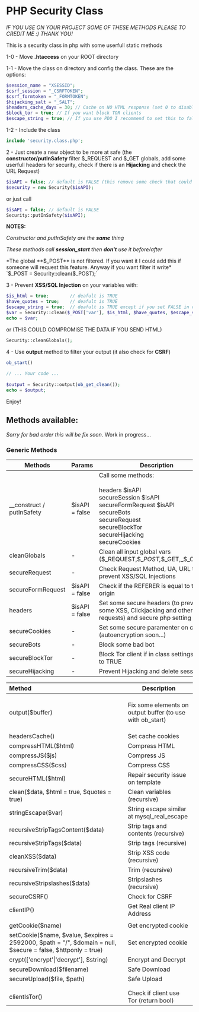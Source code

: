 # PHP Security Class
_IF YOU USE ON YOUR PROJECT SOME OF THESE METHODS PLEASE TO CREDIT ME :) THANK YOU!_

This is a security class in php with some userfull static methods





1-0 - Move **.htaccess** on your ROOT directory

1-1 - Move the class on directory and config the class. These are the options:

```php
$session_name = "XSESSID";
$csrf_session = "_CSRFTOKEN";
$csrf_formtoken = "_FORMTOKEN";
$hijacking_salt = "_SALT";
$headers_cache_days = 30; // Cache on NO HTML response (set 0 to disable)
$block_tor = true; // If you want block TOR clients
$escape_string = true; // If you use PDO I recommend to set this to false
```

1-2 - Include the class

```php
include 'security.class.php';
```





2 - Just create a new object to be more at safe (the **constructor/putInSafety** filter \$_REQUEST and \$_GET globals, add some userfull headers for security, check if there is an **Hijacking** and check the URL Request)

```php
$isAPI = false; // default is FALSE (this remove some check that could block API request)
$security = new Security($isAPI);
```

or just call

```php
$isAPI = false; // default is FALSE
Security::putInSafety($isAPI);
```



**NOTES:**

*Constructor and putInSafety are the **same** thing*

*These methods call **session_start** then **don't** use it before/after*

*The global **$_POST** is not filtered. If you want it I could add this if someone will request this feature. Anyway if you want filter it write* `$_POST = Security::clean($_POST);` 





3 - Prevent **XSS/SQL Injection** on your variables with:

```php
$is_html = true;        // deafult is TRUE
$have_quotes = true;    // deafult is TRUE
$escape_string = true;  // deafult is TRUE except if you set FALSE in class config
$var = Security::clean($_POST['var'], $is_html, $have_quotes, $escape_string);
echo = $var; 
```
or (THIS COULD COMPROMISE THE DATA IF YOU SEND HTML)
```php
Security::cleanGlobals();
```




4 - Use **output** method to filter your output (it also check for **CSRF**)

```php
ob_start()
    
// ... Your code ...
    
$output = Security::output(ob_get_clean());
echo = $output; 
```





Enjoy!





## Methods available:

*Sorry for bad order this will be fix soon*. Work in progress...

### Generic Methods

| Methods                   | Params         | Description                                                  |
| ------------------------- | -------------- | ------------------------------------------------------------ |
| __construct / putInSafety | $isAPI = false | Call some methods:<br /><br />headers \$isAPI<br />secureSession \$isAPI<br />secureFormRequest \$isAPI<br />secureBots<br />secureRequest<br />secureBlockTor<br />secureHijacking<br />secureCookies |
| cleanGlobals              | -              | Clean all input global vars (\$\_REQUEST,\$\__POST,_\$\_GET,_\$\_COOKIE) |
| secureRequest             | -              | Check Request Method, UA, URL to prevent XSS/SQL Injections  |
| secureFormRequest         | $isAPI = false | Check if the REFERER is equal to the origin                  |
| headers                   | $isAPI = false | Set some secure headers (to prevent some XSS, Clickjacking and others bad requests) and secure php setting |
| secureCookies             | -              | Set some secure paramenter on cookies (autoencryption soon...) |
| secureBots                | -              | Block some bad bot                                           |
| secureBlockTor            | -              | Block Tor client if in class settings is set to TRUE         |
| secureHijacking           | -              | Prevent Hijacking and delete session                         |



| Method                                                       | Description                                               |
| :----------------------------------------------------------- | --------------------------------------------------------- |
|                                                              |                                                           |
|                                                              |                                                           |
|                                                              |                                                           |
| output($buffer)                                              | Fix some elements on output buffer (to use with ob_start) |
|                                                              |                                                           |
|                                                              |                                                           |
|                                                              |                                                           |
| headersCache()                                               | Set cache cookies                                         |
| compressHTML($html)                                          | Compress HTML                                             |
| compressJS($js)                                              | Compress JS                                               |
| compressCSS($css)                                            | Compress CSS                                              |
| secureHTML(\$html)                                           | Repair security issue on template                         |
| clean(\$data, \$html = true, \$quotes = true)                | Clean variables (recursive)                               |
| stringEscape($var)                                           | String escape similar at mysql_real_escape                |
| recursiveStripTagsContent($data)                             | Strip tags and contents (recursive)                       |
| recursiveStripTags($data)                                    | Strip tags  (recursive)                                   |
| cleanXSS($data)                                              | Strip XSS code (recursive)                                |
| recursiveTrim($data)                                         | Trim (recursive)                                          |
| recursiveStripslashes(\$data)                                | Stripslashes (recursive)                                  |
| secureCSRF()                                                 | Check for CSRF                                            |
| clientIP()                                                   | Get Real client IP Address                                |
|                                                              |                                                           |
| getCookie($name)                                             | Get encrypted cookie                                      |
| setCookie(\$name, \$value, \$expires = 2592000, \$path = "/", \$domain = null, \$secure = false, \$httponly = true) | Set encrypted cookie                                      |
| crypt(['encrypt'\|'decrypt'], \$string)                      | Encrypt and Decrypt                                       |
| secureDownload($filename)                                    | Safe Download                                             |
| secureUpload(\$file, $path)                                  | Safe Upload                                               |
|                                                              |                                                           |
|                                                              |                                                           |
| clientIsTor()                                                | Check if client use Tor (return bool)                     |

